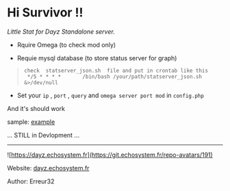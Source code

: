 # Hi Survivor !!


*Little Stat for Dayz Standalone server.*


 - Rquire Omega (to check mod only) 

 - Requie mysql database (to store status server for graph) 
>     check  statserver_json.sh  file and put in crontab like this
>      */5 * * * *       /bin/bash /your/path/statserver_json.sh &>/dev/null 

 - Set  your `ip` , `port` , `query` and `omega server port mod` in `config.php`



And it's should work

sample: [example](https://dayz.echosystem.fr/server/Namalsk2)


... STILL in Devlopment ...




-----



![https://dayz.echosystem.fr](https://git.echosystem.fr/repo-avatars/191)

Website: [dayz.echosystem.fr](https://dayz.echosystem.fr)

Author: Erreur32
